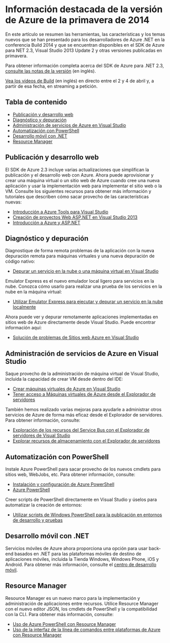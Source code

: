 <properties pageTitle="Azure Spring 2014 release highlights - .NET Dev Center" metaKeywords="azure .net sdk 2.3" description="Learn about the new tools and features available for Azure .NET developers." documentationCenter=".NET" title="Azure Spring 2014 release highlights" authors="mollybos" solutions="" manager="carolz" editor="mollybos" />

Información destacada de la versión de Azure de la primavera de 2014
====================================================================

En este artículo se resumen las herramientas, las características y los temas nuevos que se han presentado para los desarrolladores de Azure .NET en la conferencia Build 2014 y que se encuentran disponibles en el SDK de Azure para NET 2.3, Visual Studio 2013 Update 2 y otras versiones publicadas en primavera.

Para obtener información completa acerca del SDK de Azure para .NET 2.3, [consulte las notas de la versión](http://go.microsoft.com/fwlink/p/?LinkId=393548) (en inglés).

[Vea los vídeos de Build](http://go.microsoft.com/fwlink/?LinkId=394377&clcid=0x409) (en inglés) en directo entre el 2 y 4 de abril y, a partir de esa fecha, en streaming a petición.

Tabla de contenido
------------------

-   [Publicación y desarrollo web](#webdeploy)
-   [Diagnóstico y depuración](#diagnostics)
-   [Administración de servicios de Azure en Visual Studio](#service-management)
-   [Automatización con PowerShell](#automation)
-   [Desarrollo móvil con .NET](#mobile)
-   [Resource Manager](#arm)

Publicación y desarrollo web
----------------------------

El SDK de Azure 2.3 incluye varias actualizaciones que simplifican la publicación y el desarrollo web con Azure. Ahora puede aprovisionar y crear una máquina virtual o un sitio web de Azure cuando cree una nueva aplicación y usar la implementación web para implementar el sitio web o la VM. Consulte los siguientes recursos para obtener más información y tutoriales que describen cómo sacar provecho de las características nuevas:

-   [Introducción a Azure Tools para Visual Studio](http://msdn.microsoft.com/es-es/library/azure/ff687127.aspx)
-   [Creación de proyectos Web ASP.NET en Visual Studio 2013](http://asp.net/visual-studio/overview/2013/creating-web-projects-in-visual-studio)
-   [Introducción a Azure y ASP.NET](http://azure.microsoft.com/es-es/documentation/articles/web-sites-dotnet-get-started/)

Diagnóstico y depuración
------------------------

Diagnostique de forma remota problemas de la aplicación con la nueva depuración remota para máquinas virtuales y una nueva depuración de código nativo:

-   [Depurar un servicio en la nube o una máquina virtual en Visual Studio](http://msdn.microsoft.com/es-es/library/azure/ff683670.aspx)

Emulator Express es el nuevo emulador local ligero para servicios en la nube. Conozca cómo usarlo para realizar una prueba de los servicios en la nube en la máquina virtual:

-   [Utilizar Emulator Express para ejecutar y depurar un servicio en la nube localmente](http://msdn.microsoft.com/es-es/library/windowsazure/dn339018.aspx)

Ahora puede ver y depurar remotamente aplicaciones implementadas en sitios web de Azure directamente desde Visual Studio. Puede encontrar información aquí:

-   [Solución de problemas de Sitios web Azure en Visual Studio](http://www.windowsazure.com/es-es/documentation/articles/web-sites-dotnet-troubleshoot-visual-studio)

Administración de servicios de Azure en Visual Studio
-----------------------------------------------------

Saque provecho de la administración de máquina virtual de Visual Studio, incluida la capacidad de crear VM desde dentro del IDE:

-   [Crear máquinas virtuales de Azure en Visual Studio](http://msdn.microsoft.com/es-es/library/windowsazure/dn569263.aspx)
-   [Tener acceso a Máquinas virtuales de Azure desde el Explorador de servidores](http://msdn.microsoft.com/es-es/library/windowsazure/jj131259.aspx)

También hemos realizado varias mejoras para ayudarle a administrar otros servicios de Azure de forma más eficaz desde el Explorador de servidores. Para obtener información, consulte:

-   [Exploración de los recursos del Service Bus con el Explorador de servidores de Visual Studio](http://msdn.microsoft.com/es-es/library/windowsazure/jj149828.aspx)
-   [Explorar recursos de almacenamiento con el Explorador de servidores](http://msdn.microsoft.com/es-es/library/windowsazure/ff683677.aspx)

Automatización con PowerShell
-----------------------------

Instale Azure PowerShell para sacar provecho de los nuevos cmdlets para sitios web, WebJobs, etc. Para obtener información, consulte:

-   [Instalación y configuración de Azure PowerShell](http://www.windowsazure.com/es-es/documentation/articles/install-configure-powershell/)
-   [Azure PowerShell](http://msdn.microsoft.com/es-es/library/windowsazure/jj156055.aspx)

Creer scripts de PowerShell directamente en Visual Studio y úselos para automatizar la creación de entornos:

-   [Utilizar scripts de Windows PowerShell para la publicación en entornos de desarrollo y pruebas](http://msdn.microsoft.com/es-es/library/windowsazure/dn642480.aspx)

Desarrollo móvil con .NET
-------------------------

Servicios móviles de Azure ahora proporciona una opción para usar back-end basados en .NET para las plataformas móviles de destino de aplicaciones móviles, incluida la Tienda Windows, Windows Phone, iOS y Android. Para obtener más información, consulte el [centro de desarrollo móvil](/es-es/develop/mobile/).

Resource Manager
----------------

Resource Manager es un nuevo marco para la implementación y administración de aplicaciones entre recursos. Utilice Resource Manager con el nuevo editor JSON, los cmdlets de PowerShell y la compatibilidad con la CLI. Para obtener más información, consulte:

-   [Uso de Azure PowerShell con Resource Manager](http://go.microsoft.com/fwlink/?LinkID=394767)
-   [Uso de la interfaz de la línea de comandos entre plataformas de Azure con Resource Manager](/es-es/documentation/articles/xplat-cli-azure-resource-manager/)

